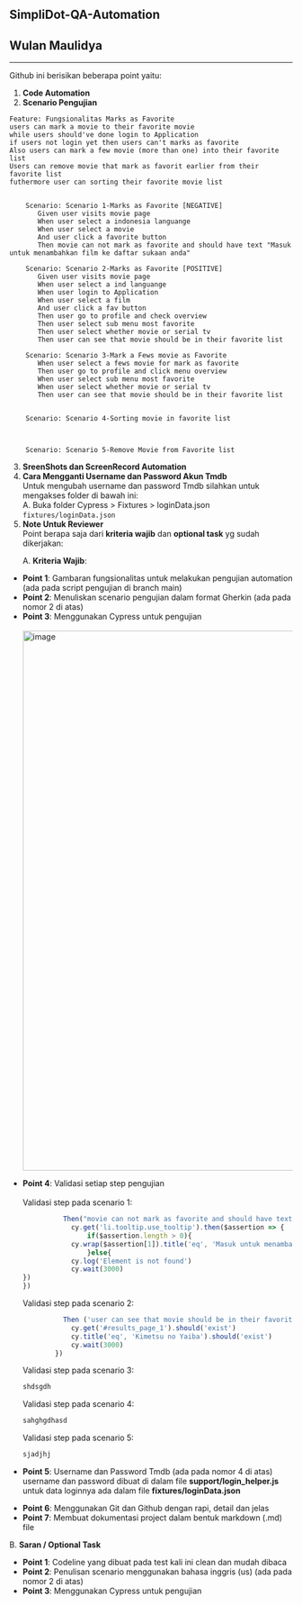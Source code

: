 ## SimpliDot-QA-Automation
## Wulan Maulidya

---------------
Github ini berisikan beberapa point yaitu:
1. <strong>Code Automation</strong>
2. <strong>Scenario Pengujian</strong>
```feature
Feature: Fungsionalitas Marks as Favorite
users can mark a movie to their favorite movie
while users should've done login to Application
if users not login yet then users can't marks as favorite
Also users can mark a few movie (more than one) into their favorite list
Users can remove movie that mark as favorit earlier from their favorite list
futhermore user can sorting their favorite movie list


    Scenario: Scenario 1-Marks as Favorite [NEGATIVE]
       Given user visits movie page
       When user select a indonesia languange
       When user select a movie
       And user click a favorite button
       Then movie can not mark as favorite and should have text "Masuk untuk menambahkan film ke daftar sukaan anda"

    Scenario: Scenario 2-Marks as Favorite [POSITIVE]
       Given user visits movie page
       When user select a ind languange
       When user login to Application
       When user select a film
       And user click a fav button
       Then user go to profile and check overview 
       Then user select sub menu most favorite
       Then user select whether movie or serial tv
       Then user can see that movie should be in their favorite list

    Scenario: Scenario 3-Mark a Fews movie as Favorite
       When user select a fews movie for mark as favorite
       Then user go to profile and click menu overview
       When user select sub menu most favorite
       When user select whether movie or serial tv
       Then user can see that movie should be in their favorite list


    Scenario: Scenario 4-Sorting movie in favorite list



    Scenario: Scenario 5-Remove Movie from Favorite list
```
3. <strong>SreenShots dan ScreenRecord Automation </strong><br>
4. <strong>Cara Mengganti Username dan Password Akun Tmdb </strong><br>
   Untuk mengubah username dan password Tmdb silahkan untuk mengakses folder di bawah ini:<br>
   A. Buka folder Cypress > Fixtures > loginData.json<br>
   `fixtures/loginData.json`<br>
5. <strong>Note Untuk Reviewer</strong><br>
Point berapa saja dari <strong>kriteria wajib</strong> dan <strong>optional task</strong> yg sudah dikerjakan:</p>
    A. <strong>Kriteria Wajib</strong>:
<ul>
<li><strong>Point 1</strong>: Gambaran fungsionalitas untuk melakukan pengujian automation (ada pada script pengujian di branch main)</li>
<li><strong>Point 2</strong>: Menuliskan scenario pengujian dalam format Gherkin (ada pada nomor 2 di atas)</li>
<li><strong>Point 3</strong>: Menggunakan Cypress untuk pengujian</li><br>
<img width="959" alt="image" src="https://github.com/wulanmaulidya/simpliDot-QA-Automation/assets/91161995/0eec3d11-be08-4b0a-af74-84f5b192c20f"></p>
<li><strong>Point 4</strong>: Validasi setiap step pengujian</li><br>
Validasi step pada scenario 1:</p>
    
```javascript
          Then("movie can not mark as favorite and should have text {string}", () => {
            cy.get('li.tooltip.use_tooltip').then($assertion => {
                if($assertion.length > 0){
            cy.wrap($assertion[1]).title('eq', 'Masuk untuk menambahkan film ke daftar sukaan anda')
                }else{
            cy.log('Element is not found')
            cy.wait(3000)
})
})
```
Validasi step pada scenario 2:<br>
```javascript
          Then ('user can see that movie should be in their favorite list', () => {
            cy.get('#results_page_1').should('exist')
            cy.title('eq', 'Kimetsu no Yaiba').should('exist')
            cy.wait(3000)
        })
```
Validasi step pada scenario 3:<br>
```javascript
shdsgdh
```
Validasi step pada scenario 4:<br>
```javascript
sahghgdhasd
```
Validasi step pada scenario 5:<br>
```javascript
sjadjhj
```
<li><strong>Point 5</strong>: Username dan Password Tmdb (ada pada nomor 4 di atas)</li>
username dan password dibuat di dalam file <strong>support/login_helper.js</strong> untuk data loginnya ada dalam file <strong>fixtures/loginData.json</strong></p>
<li><strong>Point 6</strong>: Menggunakan Git dan Github dengan rapi, detail dan jelas</li>
<li><strong>Point 7</strong>: Membuat dokumentasi project dalam bentuk markdown (.md) file</li>
</ul>
    B. <strong>Saran / Optional Task</strong>
<ul>
<li><strong>Point 1</strong>: Codeline yang dibuat pada test kali ini clean dan mudah dibaca</li>
<li><strong>Point 2</strong>: Penulisan scenario menggunakan bahasa inggris (us) (ada pada nomor 2 di atas)</li>
<li><strong>Point 3</strong>: Menggunakan Cypress untuk pengujian</li><br>
   
   

